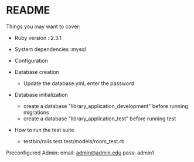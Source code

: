 # README

Things you may want to cover:

* Ruby version : 2.3.1

* System dependencies :mysql

* Configuration

* Database creation
    - Update the database.yml, enter the password 
    
* Database initialization
    - create a database "library_application_development" before running migrations
    - create a database "library_application_test" before running test

* How to run the test suite
    - testbin/rails test test/models/room_test.rb


Preconfigured Admin:
email: admin@admin.edu
pass: admin1
